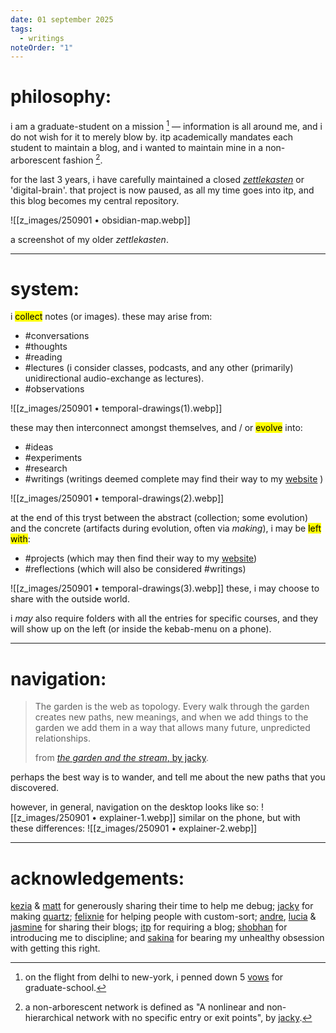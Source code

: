 ```yaml
---
date: 01 september 2025
tags:
  - writings
noteOrder: "1"
---
```

# philosophy: 
i am a graduate-student on a mission [^1] — information is all around me, and i do not wish for it to merely blow by. itp academically mandates each student to maintain a blog, and i wanted to maintain mine in a non-arborescent fashion [^2]. 

for the last 3 years, i have carefully maintained a closed *[zettlekasten](https://en.wikipedia.org/wiki/Zettelkasten)* or 'digital-brain'. that project is now paused, as all my time goes into itp, and this blog becomes my central repository.  

![[z_images/250901 • obsidian-map.webp]]
<figcaption>a screenshot of my older <em>zettlekasten</em>.</figcaption>

---
# system:
i <mark>collect</mark> notes (or images). these may arise from:
- #conversations
- #thoughts
- #reading
- #lectures (i consider classes, podcasts, and any other (primarily) unidirectional audio-exchange as lectures). 
- #observations 

![[z_images/250901 • temporal-drawings(1).webp]]

these may then interconnect amongst themselves, and / or <mark>evolve</mark> into: 
- #ideas
- #experiments
- #research
- #writings  (writings deemed complete may find their way to my [website](https://arjunmakesthings.github.io/notes.html) )

![[z_images/250901 • temporal-drawings(2).webp]]

at the end of this tryst between the abstract (collection; some evolution) and the concrete (artifacts during evolution, often via *making*), i may be <mark>left with</mark>: 
- #projects (which may then find their way to my [website](https://arjunmakesthings.github.io/projects.html))
- #reflections (which will also be considered #writings)

![[z_images/250901 • temporal-drawings(3).webp]]
these, i may choose to share with the outside world. 

i *may* also require folders with all the entries for specific courses, and they will show up on the left (or inside the kebab-menu on a phone). 

---
# navigation:
> The garden is the web as topology. Every walk through the garden creates new paths, new meanings, and when we add things to the garden we add them in a way that allows many future, unpredicted relationships.
> 
> from [*the garden and the stream*, by jacky](https://jzhao.xyz/thoughts/the-garden-and-the-stream).

perhaps the best way is to wander, and tell me about the new paths that you discovered. 

however, in general, navigation on the desktop looks like so: 
![[z_images/250901 • explainer-1.webp]]
similar on the phone, but with these differences: 
![[z_images/250901 • explainer-2.webp]]


---
# acknowledgements: 
[kezia](https://klogs.e-kezia.com/) & [matt](https://mattblanco.me/) for generously sharing their time to help me debug; [jacky](https://jzhao.xyz/) for making [quartz](https://quartz.jzhao.xyz/); [felixnie](https://draftz.felixnie.com/Digital-Garden/Sorting-Objects-in-Explorer) for helping people with custom-sort; [andre](https://andre-lira.com/), [lucia](https://www.lucia-gomez.dev/about-me) & [jasmine](https://www.jnackash.com/) for sharing their blogs; [itp](https://itp.nyu.edu/itp/) for requiring a blog; [shobhan](https://setwrite.in/) for introducing me to discipline; and [sakina](https://www.sakinaattarwala.com/) for bearing my unhealthy obsession with getting this right. 

[^1]: on the flight from delhi to new-york, i penned down 5 [vows](https://arjunmakesthings.github.io/notes/2025_vows-for-graduate-school/page.html) for graduate-school. 

[^2]: a non-arborescent network is defined as "A nonlinear and non-hierarchical network with no specific entry or exit points", by [jacky](https://jzhao.xyz/thoughts/rhizomatic-vs-arborescent).
